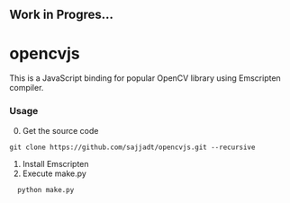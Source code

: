 ## Work in Progres... 
# opencvjs

This is a JavaScript binding for popular OpenCV library using Emscripten compiler. 

### Usage
0. Get the source code
```
git clone https://github.com/sajjadt/opencvjs.git --recursive
```

1. Install Emscripten
2. Execute make.py
```
  python make.py
```
